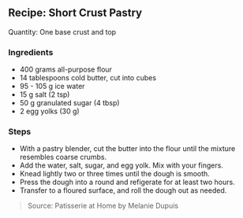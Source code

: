 ## Recipe: Short Crust Pastry
Quantity: One base crust and top  

### Ingredients
 - 400 grams all-purpose flour
 - 14 tablespoons cold butter, cut into cubes
 - 95 - 105 g ice water
 - 15 g salt (2 tsp)
 - 50 g granulated sugar (4 tbsp)
 - 2 egg yolks (30 g)

### Steps
 - With a pastry blender, cut the butter into the flour until the mixture resembles coarse crumbs.
 - Add the water, salt, sugar, and egg yolk. Mix with your fingers.
 - Knead lightly two or three times until the dough is smooth.
 - Press the dough into a round and refigerate for at least two hours.
 - Transfer to a floured surface, and roll the dough out as needed.

> Source: Patisserie at Home by Melanie Dupuis